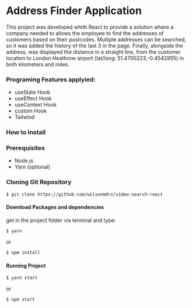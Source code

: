 # Address Finder Application

This project was developed whith React to provide a solution where a company needed to allows the employee to find the addresses of customers based on their postcodes. Multiple addresses can be searched, so it was added the history of the last 3 in the page. Finally, alongside the address, was displayed the distance in a straight line, from the customer location to London Heathrow airport (lat/long: 51.4700223,-0.4542955) in both kilometers and miles.

### Programing Features applyied:
* useState Hook
* useEffect Hook
* useContext Hook
* custom Hook
* Tailwind

### How to Install

### Prerequisites
* Node.js
* Yarn (optional)

### Cloning Git Repository
    $ git clone https://github.com/wilsonmdrs/video-search-react

#### Download Packages and dependencies
get in the project folder via terminal and type:

    $ yarn
    
or 

    $ npm install
    
#### Running Project
    $ yarn start
or

    $ npm start

